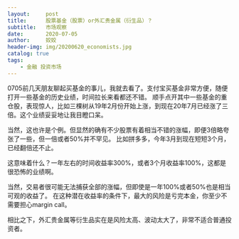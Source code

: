 ```yaml
---
layout:     post
title:      股票基金（股票）or外汇贵金属（衍生品）？
subtitle:   市场观察
date:       2020-07-05
author:     姣姣
header-img: img/20200620_economists.jpg
catalog: true
tags:
    - 金融 投资市场
--- 
```


0705前几天朋友聊起买基金的事儿，我就去看了。支付宝买基金非常方便，随便打开一些基金的历史业绩，时间拉长来看都还不错。
顺手点开其中一些基金的重仓股，表现惊人，比如三棵树从19年2月份开始上涨，到现在20年7月已经涨了三倍。这个业绩妥妥地让我目瞪口呆。

当然，这也许是个例。但显然的确有不少股票有着相当不错的涨幅，即便3倍略夸张了一些，但一倍或者50%并不罕见。
比如拼多多，今年3月到现在短短3个月，已经翻倍还不止。

这意味着什么？一年左右的时间收益率300%，或者3个月收益率100%，这都是很恐怖的业绩啊。

当然，交易者很可能无法捕获全部的涨幅，但即使是一年100%或者50%也是相当可观的收益了。
在这种潜在收益率的条件下，最大的风险是亏完本金，你至少不需要担心margin call。

相比之下，外汇贵金属等衍生品实在是风险太高、波动太大了，非常不适合普通投资者。

